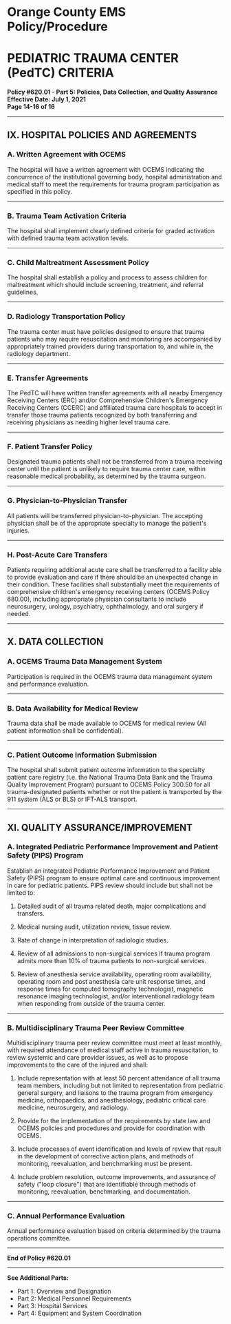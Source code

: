 # Orange County EMS Policy/Procedure
# PEDIATRIC TRAUMA CENTER (PedTC) CRITERIA
**Policy #620.01 - Part 5: Policies, Data Collection, and Quality Assurance**  
**Effective Date: July 1, 2021**  
**Page 14-16 of 16**

---

## IX. HOSPITAL POLICIES AND AGREEMENTS

### A. Written Agreement with OCEMS

The hospital will have a written agreement with OCEMS indicating the concurrence of the institutional governing body, hospital administration and medical staff to meet the requirements for trauma program participation as specified in this policy.

---

### B. Trauma Team Activation Criteria

The hospital shall implement clearly defined criteria for graded activation with defined trauma team activation levels.

---

### C. Child Maltreatment Assessment Policy

The hospital shall establish a policy and process to assess children for maltreatment which should include screening, treatment, and referral guidelines.

---

### D. Radiology Transportation Policy

The trauma center must have policies designed to ensure that trauma patients who may require resuscitation and monitoring are accompanied by appropriately trained providers during transportation to, and while in, the radiology department.

---

### E. Transfer Agreements

The PedTC will have written transfer agreements with all nearby Emergency Receiving Centers (ERC) and/or Comprehensive Children's Emergency Receiving Centers (CCERC) and affiliated trauma care hospitals to accept in transfer those trauma patients recognized by both transferring and receiving physicians as needing higher level trauma care.

---

### F. Patient Transfer Policy

Designated trauma patients shall not be transferred from a trauma receiving center until the patient is unlikely to require trauma center care, within reasonable medical probability, as determined by the trauma surgeon.

---

### G. Physician-to-Physician Transfer

All patients will be transferred physician-to-physician. The accepting physician shall be of the appropriate specialty to manage the patient's injuries.

---

### H. Post-Acute Care Transfers

Patients requiring additional acute care shall be transferred to a facility able to provide evaluation and care if there should be an unexpected change in their condition. These facilities shall substantially meet the requirements of comprehensive children's emergency receiving centers (OCEMS Policy 680.00), including appropriate physician consultants to include neurosurgery, urology, psychiatry, ophthalmology, and oral surgery if needed.

---

## X. DATA COLLECTION

### A. OCEMS Trauma Data Management System

Participation is required in the OCEMS trauma data management system and performance evaluation.

---

### B. Data Availability for Medical Review

Trauma data shall be made available to OCEMS for medical review (All patient information shall be confidential).

---

### C. Patient Outcome Information Submission

The hospital shall submit patient outcome information to the specialty patient care registry (i.e. the National Trauma Data Bank and the Trauma Quality Improvement Program) pursuant to OCEMS Policy 300.50 for all trauma-designated patients whether or not the patient is transported by the 911 system (ALS or BLS) or IFT-ALS transport.

---

## XI. QUALITY ASSURANCE/IMPROVEMENT

### A. Integrated Pediatric Performance Improvement and Patient Safety (PIPS) Program

Establish an integrated Pediatric Performance Improvement and Patient Safety (PIPS) program to ensure optimal care and continuous improvement in care for pediatric patients. PIPS review should include but shall not be limited to:

1. Detailed audit of all trauma related death, major complications and transfers.

2. Medical nursing audit, utilization review, tissue review.

3. Rate of change in interpretation of radiologic studies.

4. Review of all admissions to non-surgical services if trauma program admits more than 10% of trauma patients to non-surgical services.

5. Review of anesthesia service availability, operating room availability, operating room and post anesthesia care unit response times, and response times for computed tomography technologist, magnetic resonance imaging technologist, and/or interventional radiology team when responding from outside of the trauma center.

---

### B. Multidisciplinary Trauma Peer Review Committee

Multidisciplinary trauma peer review committee must meet at least monthly, with required attendance of medical staff active in trauma resuscitation, to review systemic and care provider issues, as well as to propose improvements to the care of the injured and shall:

1. Include representation with at least 50 percent attendance of all trauma team members, including but not limited to representation from pediatric general surgery, and liaisons to the trauma program from emergency medicine, orthopaedics, and anesthesiology, pediatric critical care medicine, neurosurgery, and radiology.

2. Provide for the implementation of the requirements by state law and OCEMS policies and procedures and provide for coordination with OCEMS.

3. Include processes of event identification and levels of review that result in the development of corrective action plans, and methods of monitoring, reevaluation, and benchmarking must be present.

4. Include problem resolution, outcome improvements, and assurance of safety ("loop closure") that are identifiable through methods of monitoring, reevaluation, benchmarking, and documentation.

---

### C. Annual Performance Evaluation

Annual performance evaluation based on criteria determined by the trauma operations committee.

---

**End of Policy #620.01**

---

**See Additional Parts:**
- Part 1: Overview and Designation
- Part 2: Medical Personnel Requirements
- Part 3: Hospital Services
- Part 4: Equipment and System Coordination

